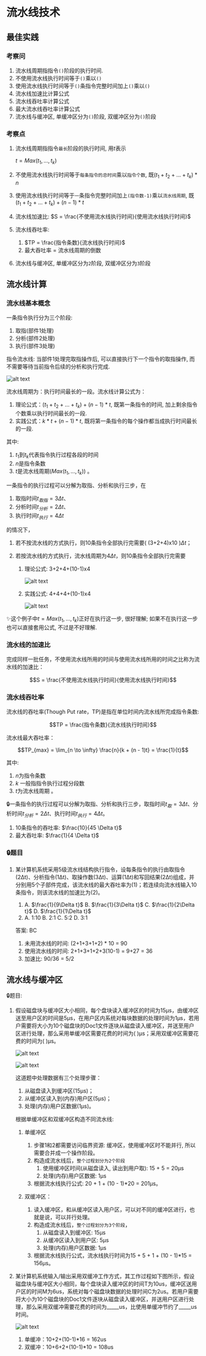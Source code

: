 # 流水线技术

## 最佳实践

### 考察问


1. 流水线周期指指令`()`阶段的执行时间.
2. 不使用流水线执行时间等于`()`乘以`()`
3. 使用流水线执行时间等于`()`条指令完整时间加上`()`乘以`()`
4. 流水线加速比计算公式
5. 流水线吞吐率计算公式
6. 最大流水线吞吐率计算公式
7. 流水线与缓冲区, 单缓冲区分为`()`阶段, 双缓冲区分为`()`阶段

### 考察点

1. 流水线周期指指令`最长`阶段的执行时间, 用$t$表示

    $t = Max(t_1, ..., t_k)$

2. 不使用流水线执行时间等于`每条指令的总时间`乘以`指令个数`, 既$(t_{1}+t_{2}+...+t_{k}) * n$
3. 使用流水线执行时间等于`一`条指令完整时间加上`(指令数-1)`乘以`流水线周期`, 既$(t_{1}+t_{2}+...+t_{k})+(n - 1)*t$
4. 流水线加速比: $S = \frac{不使用流水线执行时间}{使用流水线执行时间}$
5. 流水线吞吐率:
    1. $TP = \frac{指令条数}{流水线执行时间}$
    2. 最大吞吐率 = 流水线周期的倒数
6. 流水线与缓冲区, 单缓冲区分为`2`阶段, 双缓冲区分为`3`阶段

## 流水线计算

### 流水线基本概念

一条指令执行分为三个阶段:

1. 取指(部件1处理)
2. 分析(部件2处理)
3. 执行(部件3处理)

指令流水线: 当部件1处理完取指操作后, 可以直接执行下一个指令的取指操作, 而不需要等待当前指令后续的分析和执行完成.

![alt text](./2计算机硬件/指令流水线.png)

流水线周期为：执行时间最长的一段。流水线计算公式为：

1. 理论公式：$(t_{1}+t_{2}+...+t_{k})+(n - 1)*t$, 既第一条指令的时间, 加上剩余指令个数乘以执行时间最长的一段.
2. 实践公式：$k*t+(n - 1)*t$, 既将第一条指令的每个操作都当成执行时间最长的一段.

其中:

1. $t_{1}$到$t_{k}$代表指令执行过程各段的时间
2. $n$是指令条数
3. $t$是流水线周期($Max(t_1, ..., t_k)$) 。

一条指令的执行过程可以分解为取指、分析和执行三步，在

1. 取指时间$t_{取指}=3\Delta t$、
2. 分析时间$t_{分析}=2\Delta t$、
3. 执行时间$t_{执行}=4\Delta t$

的情况下，

1. 若不按流水线的方式执行，则10条指令全部执行完需要( (3+2+4)x10 )$\Delta t$；
2. 若按流水线的方式执行，流水线周期为4$\Delta t$，则10条指令全部执行完需要

    1. 理论公式: 3+2+4+(10-1)x4

        ![alt text](./2计算机硬件/流水线理论公式.png)

    2. 实践公式: 4+4+4+(10-1)x4

        ![alt text](./2计算机硬件/流水线实践公式.png)

✨这个例子中$t = Max(t_1, ..., t_k)$正好在执行这一步, 很好理解; 如果不在执行这一步也可以直接套用公式, 不过是不好理解.

### 流水线的加速比

完成同样一批任务，不使用流水线所用的时间与使用流水线所用的时间之比称为流水线的加速比：

$$S = \frac{不使用流水线执行时间}{使用流水线执行时间}$$

### 流水线吞吐率

流水线的吞吐率(Though Put rate，TP)是指在单位时间内流水线所完成指令条数:

$$TP = \frac{指令条数}{流水线执行时间}$$

流水线最大吞吐率：

$$TP_{max} = \lim_{n \to \infty} \frac{n}{k + (n - 1)t} = \frac{1}{t}$$

其中:

1. $n$为指令条数
2. $k$ 一般指指令执行过程分段数
3. $t$为流水线周期 。

🔒一条指令的执行过程可以分解为取指、分析和执行三步，取指时间$t_{取}=3\Delta t$、分析时间$t_{分析}=2\Delta t$、执行时间$t_{执行}=4\Delta t$。

1. 10条指令的吞吐率: $\frac{10}{45 \Delta t}$
2. 最大吞吐率: $\frac{1}{4 \Delta t}$

### 🔒题目

1. 某计算机系统采用5级流水线结构执行指令，设每条指令的执行由取指令(2Δt)、分析指令(1Δt)、取操作数(3Δt)、运算(1Δt)和写回结果(2Δt)组成，并分别用5个子部件完成，该流水线的最大吞吐率为(1)；若连续向流水线输入10条指令，则该流水线的加速比为(2)。

    1. A. $\frac{1}{9\Delta t}$  B. $\frac{1}{3\Delta t}$  C. $\frac{1}{2\Delta t}$  D. $\frac{1}{1\Delta t}$
    2. A. 1:10  B. 2:1  C. 5:2  D. 3:1

    答案: BC

    1. 未用流水线的时间: (2+1+3+1+2) * 10 = 90
    2. 使用流水线的时间: 2+1+3+1+2+3(10-1) = 9+27 = 36
    3. 加速比: 90/36 = 5/2

## 流水线与缓冲区

🔒题目:

1. 假设磁盘块与缓冲区大小相同，每个盘块读入缓冲区的时间为15μs，由缓冲区送至用户区的时间是5μs，在用户区内系统对每块数据的处理时间为1μs，若用户需要将大小为10个磁盘块的Doc1文件逐块从磁盘读入缓冲区，并送至用户区进行处理，那么采用单缓冲区需要花费的时间为(  )μs；采用双缓冲区需要花费的时间为(  )μs。

    ![alt text](./2计算机硬件/流水线与缓冲区1.png)

    ![alt text](./2计算机硬件/流水线与缓冲区2.png)

    这道题中处理数据有三个处理步骤：

    1. 从磁盘读入到缓冲区(15μs)；
    2. 从缓冲区读入到(内存)用户区(5μs)；
    3. 处理(内存)用户区数据(1μs)。

    根据单缓冲区和双缓冲区构造不同流水线:

    1. 单缓冲区

        1. 步骤1和2都需要访问临界资源: 缓冲区，使用缓冲区时不能并行, 所以需要合并成一个操作阶段。
        2. 构造成流水线后，`整个过程划分为2个阶段`
            1. 使用缓冲区时间(从磁盘读入, 读出到用户取): 15 + 5 = 20μs
            2. 处理(内存)用户区数据: 1μs
        3. 根据流水线执行公式: 20 + 1 + (10 - 1)*20 = 201μs。

    2. 双缓冲区：

        1. 读入缓冲区，和从缓冲区读入用户区，可以对不同的缓冲区进行，也就是说，可以并行处理。
        2. 构造成流水线后，`整个过程划分为3个阶段`，
            1. 从磁盘读入到缓冲区: 15μs
            2. 从缓冲区读入到用户区: 5μs
            3. 处理(内存)用户区数据: 1μs
        3. 根据流水线执行公式，流水线执行时间为15 + 5 + 1 + (10 - 1)*15 = 156μs。

2. 某计算机系统输入/输出采用双缓冲工作方式，其工作过程如下图所示，假设磁盘块与缓冲区大小相同，每个盘块读入缓冲区的时间T为10us，缓冲区送用户区的时间M为6us，系统对每个磁盘块数据的处理时间C为2us。若用户需要将大小为10个磁盘块的Doc1文件逐块从磁盘读入缓冲区，并送用户区进行处理，那么采用双缓冲需要花费的时间为_____us，比使用单缓冲节约了_____us时间。

    ![alt text](./2计算机硬件/流水线与缓冲区3.png)

    1. 单缓冲：10+2+(10-1)*16 = 162us
    2. 双缓冲：10+6+2+(10-1)*10 = 108us
